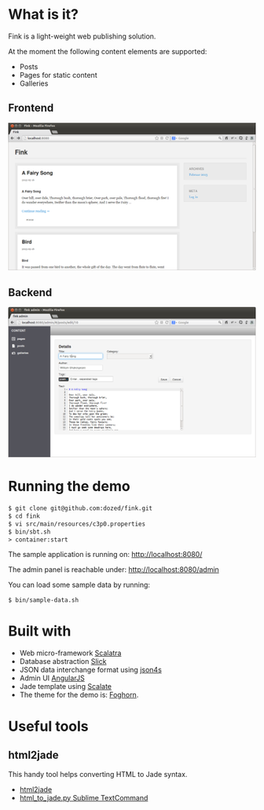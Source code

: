 
# What is it?

Fink is a light-weight web publishing solution.

At the moment the following content elements are supported:

  * Posts
  * Pages for static content
  * Galleries

## Frontend

<img src="fink-demo.png" />

## Backend

<img src="fink-admin.png" />

# Running the demo

    $ git clone git@github.com:dozed/fink.git
    $ cd fink
    $ vi src/main/resources/c3p0.properties
    $ bin/sbt.sh
    > container:start

The sample application is running on: [http://localhost:8080/](http://localhost:8080/)

The admin panel is reachable under: [http://localhost:8080/admin](http://localhost:8080/admin)

You can load some sample data by running:

    $ bin/sample-data.sh

# Built with

  * Web micro-framework [Scalatra](http://scalatra.org/)
  * Database abstraction [Slick](http://slick.typesafe.com/)
  * JSON data interchange format using [json4s](http://json4s.org/)
  * Admin UI [AngularJS](http://angularjs.org/)
  * Jade template using [Scalate](http://scalate.fusesource.org/)
  * The theme for the demo is: [Foghorn](http://wptheming.com/foghorn).

# Useful tools

## html2jade

This handy tool helps converting HTML to Jade syntax.

  * [html2jade](https://github.com/donpark/html2jade)
  * [html_to_jade.py Sublime TextCommand](https://gist.github.com/dozed/a5573c87a953711d12e8)

